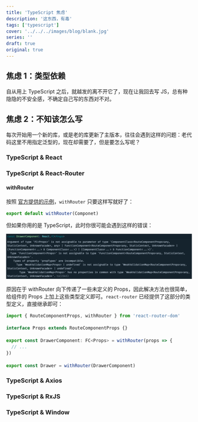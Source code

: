 ```yaml
---
title: 'TypeScript 焦虑'
description: '这东西，有毒'
tags: ['typescript']
cover: '../../../images/blog/blank.jpg'
series: ''
draft: true
original: true
---
```


## 焦虑 1：类型依赖

自从用上 TypeScript 之后，就越发的离不开它了，现在让我回去写 JS，总有种隐隐的不安全感，不确定自己写的东西对不对。

## 焦虑 2：不知该怎么写

每次开始用一个新的库，或是老的库更新了主版本，往往会遇到这样的问题：老代码这里不用指定泛型的，现在却需要了，但是要怎么写呢？

### TypeScript & React

### TypeScript & React-Router

#### withRouter

按照 [官方提供的示例](https://reactrouter.com/web/api/withRouter)，`withRouter` 只要这样写就好了：

```ts
export default withRouter(Componet)
```

但如果你用的是 TypeScript，此时你很可能会遇到这样的错误：

![withRouter](../../../images/blog/typescript-anxiety/withRouter.png)

原因在于 withRouter 向下传递了一些未定义的 Props，因此解决方法也很简单，给组件的 Props 上加上这些类型定义即可。`react-router` 已经提供了这部分的类型定义，直接继承即可：

```ts
import { RouteComponentProps, withRouter } from 'react-router-dom'

interface Props extends RouteComponentProps {}

export const DrawerComponent: FC<Props> = withRouter(props => {
  // ...
})

export const Drawer = withRouter(DrawerComponent)
```

### TypeScript & Axios

### TypeScript & RxJS

### TypeScript & Window
